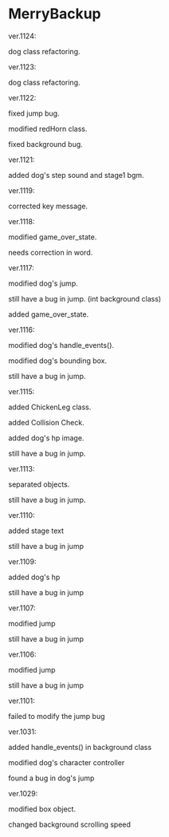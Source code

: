 # MerryBackup

ver.1124:

dog class refactoring.

ver.1123:

dog class refactoring.

ver.1122:

fixed jump bug.

modified redHorn class.

fixed background bug.

ver.1121:

added dog's step sound and stage1 bgm.

ver.1119:

corrected key message.

ver.1118:

modified game_over_state.

needs correction in word.

ver.1117:

modified dog's jump.

still have a bug in jump. (int background class)

added game_over_state.

ver.1116:

modified dog's handle_events().

modified dog's bounding box.

still have a bug in jump.

ver.1115:

added ChickenLeg class.

added Collision Check.

added dog's hp image.

still have a bug in jump.

ver.1113:

separated objects.

still have a bug in jump.

ver.1110:

added stage text  

still have a bug in jump

ver.1109:

added dog's hp

still have a bug in jump

ver.1107:

modified jump

still have a bug in jump

ver.1106:

modified jump

still have a bug in jump

ver.1101:

failed to modify the jump bug

ver.1031:

added handle_events() in background class

modified dog's character controller

found a bug in dog's jump

ver.1029: 

modified box object.

changed background scrolling speed
